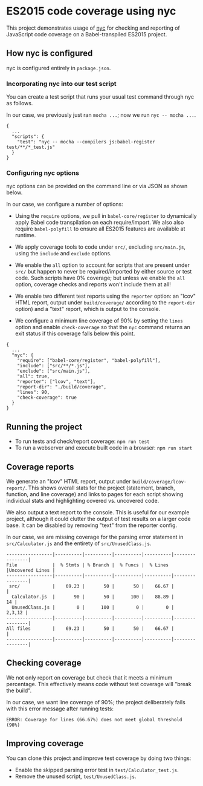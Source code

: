 # ES2015 code coverage using nyc

This project demonstrates usage of [nyc](https://github.com/bcoe/nyc) for
checking and reporting of JavaScript code coverage on a Babel-transpiled
ES2015 project.

## How nyc is configured

nyc is configured entirely in `package.json`.

### Incorporating nyc into our test script

You can create a test script that runs your usual test command through nyc as
follows.

In our case, we previously just ran `mocha ...`; now we run `nyc -- mocha ...`.

```
{
  ...
  "scripts": {
    "test": "nyc -- mocha --compilers js:babel-register test/**/*_test.js"
  }
}
```

### Configuring nyc options

nyc options can be provided on the command line or via JSON as shown below.

In our case, we configure a number of options:

* Using the `require` options, we pull in `babel-core/register` to dynamically
  apply Babel code transpilation on each require/import.
  We also also require `babel-polyfill` to ensure all ES2015 features are
  available at runtime.

* We apply coverage tools to code under `src/`, excluding `src/main.js`,
  using the `include` and `exclude` options.

* We enable the `all` option to account for scripts that are present under
  `src/` but happen to never be required/imported by either source or test
  code. Such scripts have 0% coverage; but unless we enable the `all` option,
  coverage checks and reports won't include them at all!

* We enable two different test reports using the `reporter` option:
  an "lcov" HTML report, output under `build/coverage/` according to the
  `report-dir` option) and a "text" report, which is output to the console.

* We configure a minimum line coverage of 90% by setting the `lines` option and
  enable `check-coverage` so that the `nyc` command returns an exit status if
  this coverage falls below this point.

```
{
  ...
  "nyc": {
    "require": ["babel-core/register", "babel-polyfill"],
    "include": ["src/**/*.js"],
    "exclude": ["src/main.js"],
    "all": true,
    "reporter": ["lcov", "text"],
    "report-dir": "./build/coverage",
    "lines": 90,
    "check-coverage": true
  }
}
```

## Running the project

* To run tests and check/report coverage: `npm run test`
* To run a webserver and execute built code in a browser: `npm run start`

## Coverage reports

We generate an "lcov" HTML report, output under `build/coverage/lcov-report/`.
This shows overall stats for the project (statement, branch, function, and
line coverage) and links to pages for each script showing individual stats
and highlighting covered vs. uncovered code.

We also output a text report to the console. This is useful for our example
project, although it could clutter the output of test results on a larger
code base. It can be disabled by removing "text" from the reporter config.

In our case, we are missing coverage for the parsing error statement in
`src/Calculator.js` and the entirety of `src/UnusedClass.js`.

```
-----------------|----------|----------|----------|----------|----------------|
File             |  % Stmts | % Branch |  % Funcs |  % Lines |Uncovered Lines |
-----------------|----------|----------|----------|----------|----------------|
 src/            |    69.23 |       50 |       50 |    66.67 |                |
  Calculator.js  |       90 |       50 |      100 |    88.89 |             14 |
  UnusedClass.js |        0 |      100 |        0 |        0 |         2,3,12 |
-----------------|----------|----------|----------|----------|----------------|
All files        |    69.23 |       50 |       50 |    66.67 |                |
-----------------|----------|----------|----------|----------|----------------|
```

## Checking coverage

We not only report on coverage but check that it meets a minimum percentage.
This effectively means code without test coverage will "break the build".

In our case, we want line coverage of 90%; the project deliberately fails
with this error message after running tests:

```
ERROR: Coverage for lines (66.67%) does not meet global threshold (90%)
```

## Improving coverage

You can clone this project and improve test coverage by doing two things:

* Enable the skipped parsing error test in `test/Calculator_test.js`.
* Remove the unused script, `test/UnusedClass.js`.
